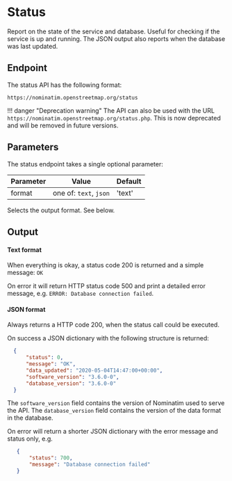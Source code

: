 # Status

Report on the state of the service and database. Useful for checking if the
service is up and running. The JSON output also reports
when the database was last updated.

## Endpoint

The status API has the following format:

```
https://nominatim.openstreetmap.org/status
```

!!! danger "Deprecation warning"
    The API can also be used with the URL
    `https://nominatim.openstreetmap.org/status.php`. This is now deprecated
    and will be removed in future versions.


## Parameters

The status endpoint takes a single optional parameter:

| Parameter | Value | Default |
|-----------| ----- | ------- |
| format    | one of: `text`, `json` | 'text' |

Selects the output format. See below.


## Output

#### Text format

When everything is okay, a status code 200 is returned and a simple message: `OK`

On error it will return HTTP status code 500 and print a detailed error message, e.g.
`ERROR: Database connection failed`.



#### JSON format

Always returns a HTTP code 200, when the status call could be executed.

On success a JSON dictionary with the following structure is returned:

```json
  {
      "status": 0,
      "message": "OK",
      "data_updated": "2020-05-04T14:47:00+00:00",
      "software_version": "3.6.0-0",
      "database_version": "3.6.0-0"
  }
```

The `software_version` field contains the version of Nominatim used to serve
the API. The `database_version` field contains the version of the data format
in the database.

On error will return a shorter JSON dictionary with the error message
and status only, e.g.

```json
   {
       "status": 700,
       "message": "Database connection failed"
   }
```
